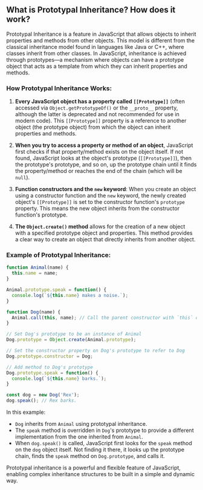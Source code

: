 ## What is Prototypal Inheritance? How does it work?

Prototypal Inheritance is a feature in JavaScript that allows objects to inherit properties and methods from other objects. This model is different from the classical inheritance model found in languages like Java or C++, where classes inherit from other classes. In JavaScript, inheritance is achieved through prototypes—a mechanism where objects can have a prototype object that acts as a template from which they can inherit properties and methods.

### How Prototypal Inheritance Works:

1.  **Every JavaScript object has a property called `[[Prototype]]`** (often accessed via `Object.getPrototypeOf()` or the `__proto__` property, although the latter is deprecated and not recommended for use in modern code). This `[[Prototype]]` property is a reference to another object (the prototype object) from which the object can inherit properties and methods.
    
2.  **When you try to access a property or method of an object**, JavaScript first checks if that property/method exists on the object itself. If not found, JavaScript looks at the object's prototype (`[[Prototype]]`), then the prototype's prototype, and so on, up the prototype chain until it finds the property/method or reaches the end of the chain (which will be `null`).
    
3.  **Function constructors and the `new` keyword**: When you create an object using a constructor function and the `new` keyword, the newly created object's `[[Prototype]]` is set to the constructor function's `prototype` property. This means the new object inherits from the constructor function's prototype.
    
4.  **The `Object.create()` method** allows for the creation of a new object with a specified prototype object and properties. This method provides a clear way to create an object that directly inherits from another object.

### Example of Prototypal Inheritance:
```js
function Animal(name) {
  this.name = name;
}

Animal.prototype.speak = function() {
  console.log(`${this.name} makes a noise.`);
}

function Dog(name) {
  Animal.call(this, name); // Call the parent constructor with `this` context and arguments
}

// Set Dog's prototype to be an instance of Animal
Dog.prototype = Object.create(Animal.prototype);

// Set the constructor property on Dog's prototype to refer to Dog
Dog.prototype.constructor = Dog;

// Add method to Dog's prototype
Dog.prototype.speak = function() {
  console.log(`${this.name} barks.`);
}

const dog = new Dog('Rex');
dog.speak(); // Rex barks.
```
In this example:

-   `Dog` inherits from `Animal` using prototypal inheritance.
-   The `speak` method is overridden in `Dog`'s prototype to provide a different implementation from the one inherited from `Animal`.
-   When `dog.speak()` is called, JavaScript first looks for the `speak` method on the `dog` object itself. Not finding it there, it looks up the prototype chain, finds the `speak` method on `Dog.prototype`, and calls it.

Prototypal inheritance is a powerful and flexible feature of JavaScript, enabling complex inheritance structures to be built in a simple and dynamic way.